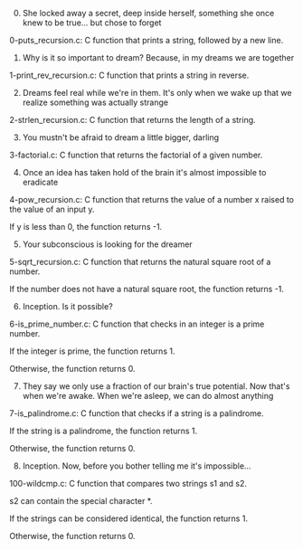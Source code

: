 0. She locked away a secret, deep inside herself, something she once knew to be true... but chose to forget



0-puts_recursion.c: C function that prints a string, followed by a new line.

1. Why is it so important to dream? Because, in my dreams we are together



1-print_rev_recursion.c: C function that prints a string in reverse.

2. Dreams feel real while we're in them. It's only when we wake up that we realize something was actually strange



2-strlen_recursion.c: C function that returns the length of a string.

3. You mustn't be afraid to dream a little bigger, darling



3-factorial.c: C function that returns the factorial of a given number.

4. Once an idea has taken hold of the brain it's almost impossible to eradicate



4-pow_recursion.c: C function that returns the value of a number x raised to the value of an input y.

If y is less than 0, the function returns -1.

5. Your subconscious is looking for the dreamer



5-sqrt_recursion.c: C function that returns the natural square root of a number.

If the number does not have a natural square root, the function returns -1.

6. Inception. Is it possible?



6-is_prime_number.c: C function that checks in an integer is a prime number.

If the integer is prime, the function returns 1.

Otherwise, the function returns 0.

7. They say we only use a fraction of our brain's true potential. Now that's when we're awake. When we're asleep, we can do almost anything



7-is_palindrome.c: C function that checks if a string is a palindrome.

If the string is a palindrome, the function returns 1.

Otherwise, the function returns 0.

8. Inception. Now, before you bother telling me it's impossible...



100-wildcmp.c: C function that compares two strings s1 and s2.

s2 can contain the special character *.

If the strings can be considered identical, the function returns 1.

Otherwise, the function returns 0.
